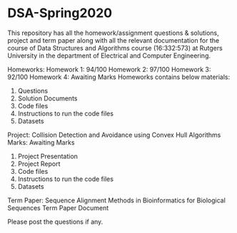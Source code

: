 # DSA-Spring2020
This repository has all the homework/assignment questions &amp; solutions, project and term paper along with all the relevant documentation for the course of Data Structures and Algorithms course (16:332:573) at Rutgers University in the department of Electrical and Computer Engineering. 

Homeworks:
Homework 1: 94/100
Homework 2: 97/100
Homework 3: 92/100
Homework 4: Awaiting Marks
Homeworks contains below materials:
1. Questions
2. Solution Documents
3. Code files
4. Instructions to run the code files
5. Datasets

Project: Collision Detection and Avoidance using Convex Hull Algorithms
Marks: Awaiting Marks
1. Project Presentation
2. Project Report
3. Code files
4. Instructions to run the code files
5. Datasets

Term Paper: Sequence Alignment Methods in Bioinformatics for Biological Sequences
Term Paper Document

Please post the questions if any.
